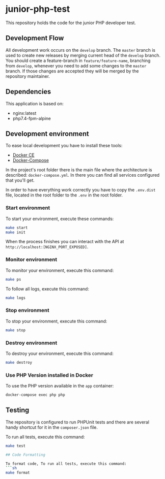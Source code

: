 # junior-php-test
This repository holds the code for the junior PHP developer test.

## Development Flow

All development work occurs on the `develop` branch.
The `master` branch is used to create new releases by merging current head of the `develop` branch.
You should create a feature-branch in `feature/feature-name`, branching from `develop`, whenever 
you need to add some changes to the `master` branch.
If those changes are accepted they will be merged by the repository maintainer.

## Dependencies
This application is based on:
- nginx:latest
- php7.4-fpm-alpine

## Development environment

To ease local development you have to install these tools:

* [Docker CE](https://www.docker.com/)
* [Docker-Compose](https://docs.docker.com/compose/)

In the project's root folder there is the main file where the architecture is described: `docker-compose.yml`.
In there you can find all services configured that you'll get.

In order to have everything work correctly you have to copy the `.env.dist` 
file, located in the root folder to the `.env` in the root folder.

### Start environment

To start your environment, execute these commands:
```sh
make start
make init
```
When the process finishes you can interact with the API at `http://localhost:[NGINX_PORT_EXPOSED]`.

### Monitor environment

To monitor your environment, execute this command:
```sh
make ps
```

To follow all logs, execute this command:
```sh
make logs
``` 

### Stop environment

To stop your environment, execute this command:
```sh
make stop
```

### Destroy environment

To destroy your environment, execute this command:
```sh
make destroy
```

### Use PHP Version installed in Docker

To use the PHP version available in the `app` container:
```sh
docker-compose exec php php
```

## Testing

The repository is configured to run PHPUnit tests and there are several handy shortcut
for it in the `composer.json` file.

To run all tests, execute this command:
```sh
make test

## Code Formatting

To format code, To run all tests, execute this command:
```sh
make format

